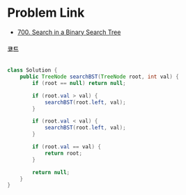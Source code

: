 # Problem Link
- [700. Search in a Binary Search Tree](https://leetcode.com/problems/search-in-a-binary-search-tree/)


#### 코드

```java

class Solution {
    public TreeNode searchBST(TreeNode root, int val) {
        if (root == null) return null;

        if (root.val > val) {
            searchBST(root.left, val);
        }

        if (root.val < val) {
            searchBST(root.left, val);
        }

        if (root.val == val) {
            return root;
        }

        return null;
    }
}

```

